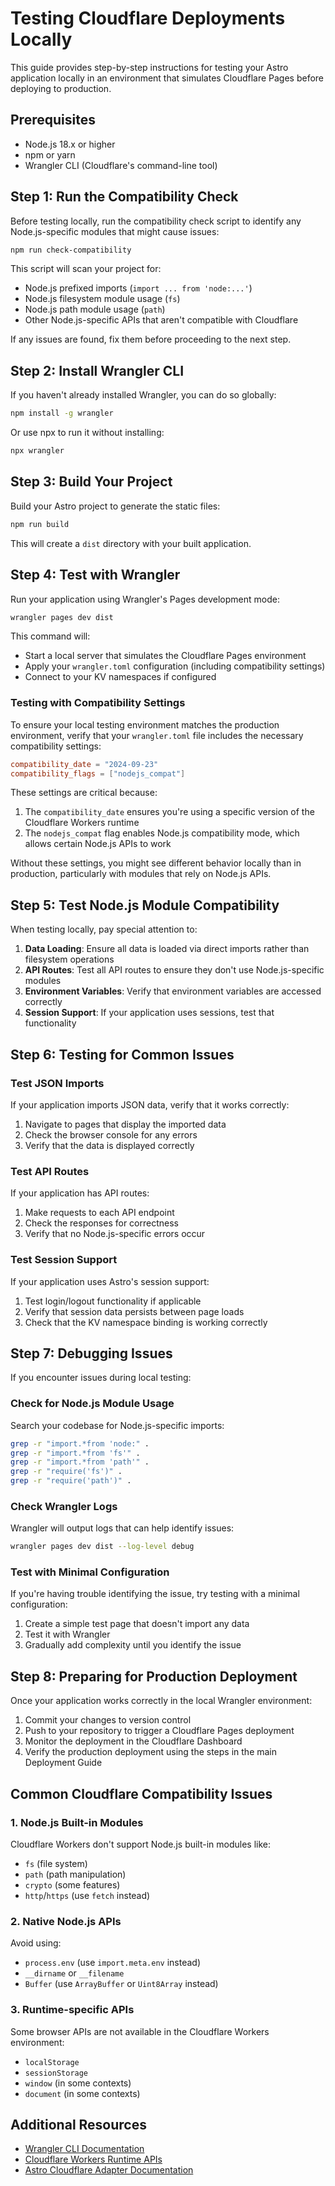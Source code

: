 # Testing Cloudflare Deployments Locally

This guide provides step-by-step instructions for testing your Astro application locally in an environment that simulates Cloudflare Pages before deploying to production.

## Prerequisites

- Node.js 18.x or higher
- npm or yarn
- Wrangler CLI (Cloudflare's command-line tool)

## Step 1: Run the Compatibility Check

Before testing locally, run the compatibility check script to identify any Node.js-specific modules that might cause issues:

```bash
npm run check-compatibility
```

This script will scan your project for:

- Node.js prefixed imports (`import ... from 'node:...'`)
- Node.js filesystem module usage (`fs`)
- Node.js path module usage (`path`)
- Other Node.js-specific APIs that aren't compatible with Cloudflare

If any issues are found, fix them before proceeding to the next step.

## Step 2: Install Wrangler CLI

If you haven't already installed Wrangler, you can do so globally:

```bash
npm install -g wrangler
```

Or use npx to run it without installing:

```bash
npx wrangler
```

## Step 3: Build Your Project

Build your Astro project to generate the static files:

```bash
npm run build
```

This will create a `dist` directory with your built application.

## Step 4: Test with Wrangler

Run your application using Wrangler's Pages development mode:

```bash
wrangler pages dev dist
```

This command will:

- Start a local server that simulates the Cloudflare Pages environment
- Apply your `wrangler.toml` configuration (including compatibility settings)
- Connect to your KV namespaces if configured

### Testing with Compatibility Settings

To ensure your local testing environment matches the production environment, verify that your `wrangler.toml` file includes the necessary compatibility settings:

```toml
compatibility_date = "2024-09-23"
compatibility_flags = ["nodejs_compat"]
```

These settings are critical because:

1. The `compatibility_date` ensures you're using a specific version of the Cloudflare Workers runtime
2. The `nodejs_compat` flag enables Node.js compatibility mode, which allows certain Node.js APIs to work

Without these settings, you might see different behavior locally than in production, particularly with modules that rely on Node.js APIs.

## Step 5: Test Node.js Module Compatibility

When testing locally, pay special attention to:

1. **Data Loading**: Ensure all data is loaded via direct imports rather than filesystem operations
2. **API Routes**: Test all API routes to ensure they don't use Node.js-specific modules
3. **Environment Variables**: Verify that environment variables are accessed correctly
4. **Session Support**: If your application uses sessions, test that functionality

## Step 6: Testing for Common Issues

### Test JSON Imports

If your application imports JSON data, verify that it works correctly:

1. Navigate to pages that display the imported data
2. Check the browser console for any errors
3. Verify that the data is displayed correctly

### Test API Routes

If your application has API routes:

1. Make requests to each API endpoint
2. Check the responses for correctness
3. Verify that no Node.js-specific errors occur

### Test Session Support

If your application uses Astro's session support:

1. Test login/logout functionality if applicable
2. Verify that session data persists between page loads
3. Check that the KV namespace binding is working correctly

## Step 7: Debugging Issues

If you encounter issues during local testing:

### Check for Node.js Module Usage

Search your codebase for Node.js-specific imports:

```bash
grep -r "import.*from 'node:" .
grep -r "import.*from 'fs'" .
grep -r "import.*from 'path'" .
grep -r "require('fs')" .
grep -r "require('path')" .
```

### Check Wrangler Logs

Wrangler will output logs that can help identify issues:

```bash
wrangler pages dev dist --log-level debug
```

### Test with Minimal Configuration

If you're having trouble identifying the issue, try testing with a minimal configuration:

1. Create a simple test page that doesn't import any data
2. Test it with Wrangler
3. Gradually add complexity until you identify the issue

## Step 8: Preparing for Production Deployment

Once your application works correctly in the local Wrangler environment:

1. Commit your changes to version control
2. Push to your repository to trigger a Cloudflare Pages deployment
3. Monitor the deployment in the Cloudflare Dashboard
4. Verify the production deployment using the steps in the main Deployment Guide

## Common Cloudflare Compatibility Issues

### 1. Node.js Built-in Modules

Cloudflare Workers don't support Node.js built-in modules like:

- `fs` (file system)
- `path` (path manipulation)
- `crypto` (some features)
- `http`/`https` (use `fetch` instead)

### 2. Native Node.js APIs

Avoid using:

- `process.env` (use `import.meta.env` instead)
- `__dirname` or `__filename`
- `Buffer` (use `ArrayBuffer` or `Uint8Array` instead)

### 3. Runtime-specific APIs

Some browser APIs are not available in the Cloudflare Workers environment:

- `localStorage`
- `sessionStorage`
- `window` (in some contexts)
- `document` (in some contexts)

## Additional Resources

- [Wrangler CLI Documentation](https://developers.cloudflare.com/workers/wrangler/commands/)
- [Cloudflare Workers Runtime APIs](https://developers.cloudflare.com/workers/runtime-apis/)
- [Astro Cloudflare Adapter Documentation](https://docs.astro.build/en/guides/integrations-guide/cloudflare/)
